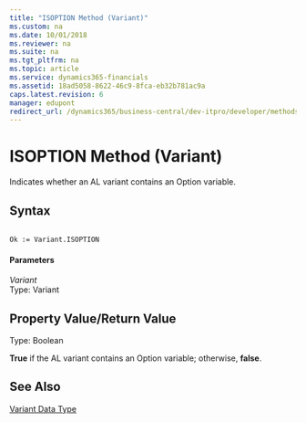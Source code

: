 ```yaml
---
title: "ISOPTION Method (Variant)"
ms.custom: na
ms.date: 10/01/2018
ms.reviewer: na
ms.suite: na
ms.tgt_pltfrm: na
ms.topic: article
ms.service: dynamics365-financials
ms.assetid: 18ad5058-8622-46c9-8fca-eb32b781ac9a
caps.latest.revision: 6
manager: edupont
redirect_url: /dynamics365/business-central/dev-itpro/developer/methods-auto/library
---
```


 

# ISOPTION Method (Variant)
Indicates whether an AL variant contains an Option variable.  
  
## Syntax  
  
```  
  
Ok := Variant.ISOPTION  
```  
  
#### Parameters  
 *Variant*  
 Type: Variant  
  
## Property Value/Return Value  
 Type: Boolean  
  
 **True** if the AL variant contains an Option variable; otherwise, **false**.  
  
## See Also  
 [Variant Data Type](../datatypes/devenv-Variant-Data-Type.md)